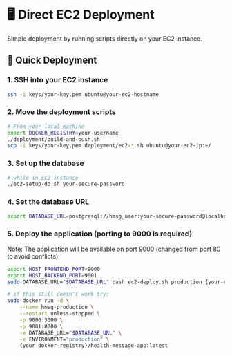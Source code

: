 # 🖥️ Direct EC2 Deployment

Simple deployment by running scripts directly on your EC2 instance.

## 🚀 Quick Deployment

### 1. SSH into your EC2 instance

```bash
ssh -i keys/your-key.pem ubuntu@your-ec2-hostname
```

### 2. Move the deployment scripts
```bash
# From your local machine
export DOCKER_REGISTRY=your-username
./deployment/build-and-push.sh
scp -i keys/your-key.pem deployment/ec2-*.sh ubuntu@your-ec2-ip:~/
```

### 3. Set up the database

```bash
# while in EC2 instance
./ec2-setup-db.sh your-secure-password
```

### 4. Set the database URL

```bash
export DATABASE_URL=postgresql://hmsg_user:your-secure-password@localhost:5432/health_message_db
```

### 5. Deploy the application (porting to 9000 is required)
Note: The application will be available on port 9000 (changed from port 80 to avoid conflicts)
```bash
export HOST_FRONTEND_PORT=9000
export HOST_BACKEND_PORT=9001
sudo DATABASE_URL="$DATABASE_URL" bash ec2-deploy.sh production {your-docker-registry}

# if this still doesn't work try:
sudo docker run -d \
    --name hmsg-production \
    --restart unless-stopped \
    -p 9000:3000 \
    -p 9001:8000 \
    -e DATABASE_URL="$DATABASE_URL" \
    -e ENVIRONMENT="production" \
    {your-docker-registry}/health-message-app:latest
```

